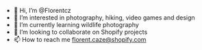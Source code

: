- 👋 Hi, I’m @Florentcz
- 👀 I’m interested in photography, hiking, video games and design
- 🌱 I’m currently learning wildlife photography
- 💞️ I’m looking to collaborate on Shopify projects
- 📫 How to reach me florent.caze@shopify.com

<!---
Florentcz/Florentcz is a ✨ special ✨ repository because its `README.md` (this file) appears on your GitHub profile.
You can click the Preview link to take a look at your changes.
--->
